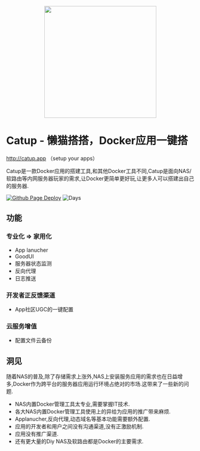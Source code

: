 <p align="center">
  <img width="300px" src="https://github.com/zhaiworks/catup/raw/master/public/logo/catup.svg">
</p>

# Catup - 懒猫搭搭，Docker应用一键搭
http://catup.app （setup your apps）

Catup是一款Docker应用的搭建工具,和其他Docker工具不同,Catup是面向NAS/软路由等内网服务器玩家的需求,让Docker更简单更好玩,让更多人可以搭建出自己的服务器.

[![Github Page Deploy](https://github.com/llinzzi/catup/actions/workflows/zhaiworks.yml/badge.svg)](https://github.com/llinzzi/flashsnail/actions/workflows/zhaiworks.yml)
![Days](https://img.shields.io/static/v1?label=DAYS&message=30D&color=79aa95?style=for-the-badge)

## 功能
### 专业化 => 家用化
- App lanucher
- GoodUI
- 服务器状态监测
- 反向代理
- 日志推送
### 开发者正反馈渠道
- App社区UGC的一键配置
### 云服务增值
- 配置文件云备份

## 洞见
随着NAS的普及,除了存储需求上涨外,NAS上安装服务应用的需求也在日益增多,Docker作为跨平台的服务器应用运行环境占绝对的市场.这带来了一些新的问题.
- NAS内置Docker管理工具太专业,需要掌握IT技术.
- 各大NAS内置Docker管理工具使用上的异给为应用的推广带来麻烦.
- Applanucher,反向代理,动态域名等基本功能需要额外配置.
- 应用的开发者和用户之间没有沟通渠道,没有正激励机制.
- 应用没有推广渠道.
- 还有更大量的Diy NAS及软路由都是Docker的主要需求.
